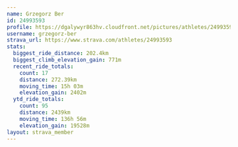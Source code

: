```yaml
---
name: Grzegorz Ber
id: 24993593
profile: https://dgalywyr863hv.cloudfront.net/pictures/athletes/24993593/7453165/11/large.jpg
username: grzegorz-ber
strava_url: https://www.strava.com/athletes/24993593
stats:
  biggest_ride_distance: 202.4km
  biggest_climb_elevation_gain: 771m
  recent_ride_totals:
    count: 17
    distance: 272.39km
    moving_time: 15h 03m
    elevation_gain: 2402m
  ytd_ride_totals:
    count: 95
    distance: 2439km
    moving_time: 136h 56m
    elevation_gain: 19528m
layout: strava_member
--- 
```

